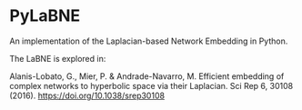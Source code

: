 # PyLaBNE
An implementation of the Laplacian-based Network Embedding in Python.

The LaBNE is explored in:

Alanis-Lobato, G., Mier, P. & Andrade-Navarro, M. Efficient embedding of complex networks to hyperbolic space via their Laplacian. Sci Rep 6, 30108 (2016). https://doi.org/10.1038/srep30108
